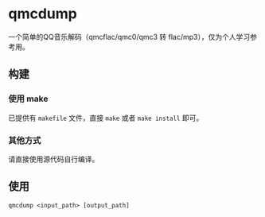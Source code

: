 # qmcdump

一个简单的QQ音乐解码（qmcflac/qmc0/qmc3 转 flac/mp3），仅为个人学习参考用。

## 构建

### 使用 make

已提供有 `makefile` 文件，直接 `make` 或者 `make install` 即可。

### 其他方式

请直接使用源代码自行编译。

## 使用

`qmcdump <input_path> [output_path]`
